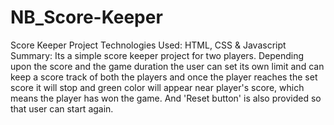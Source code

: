 # NB_Score-Keeper
Score Keeper Project
Technologies Used: HTML, CSS & Javascript
Summary: Its a simple score keeper project for two players. Depending upon the score and the game duration the user can set its own limit and can keep a score track of both the players and once the player reaches the set score it will stop and green color will appear near player's score, which means the player has won the game. 
And 'Reset button' is also provided so that user can start again.
